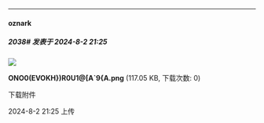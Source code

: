 ﻿
*****

####  oznark  
##### 2038#       发表于 2024-8-2 21:25

<img src="https://img.saraba1st.com/forum/202408/02/062556gqa4mg3g3juff5gg.png" referrerpolicy="no-referrer">

<strong>ONO0(EVOKH})R0U1@[A`9{A.png</strong> (117.05 KB, 下载次数: 0)

下载附件

2024-8-2 21:25 上传

